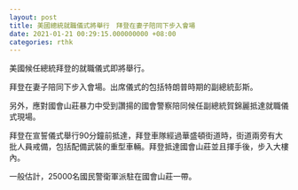 ```yaml
---
layout: post
title: 美國總統就職儀式將舉行　拜登在妻子陪同下步入會場
date: 2021-01-21 00:29:15.000000000 +08:00
categories: rthk
---
```


美國候任總統拜登的就職儀式即將舉行。

拜登在妻子陪同下步入會場。出席儀式的包括特朗普時期的副總統彭斯。

另外，應對國會山莊暴力中受到讚揚的國會警察陪同候任副總統賀錦麗抵達就職儀式現場。

拜登在宣誓儀式舉行90分鐘前抵達，拜登車隊經過華盛頓街道時，街道兩旁有大批人員戒備，包括配備武裝的重型車輛。拜登抵達國會山莊並且揮手後，步入大樓內。

一般估計，25000名國民警衛軍派駐在國會山莊一帶。
